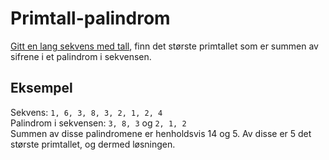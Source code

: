 # Primtall-palindrom

[Gitt en lang sekvens med tall](https://s3-eu-west-1.amazonaws.com/knowit-julekalender-2018/input-palindrom.txt), finn det største primtallet som er summen av sifrene i et palindrom i sekvensen.

## Eksempel

Sekvens: `1, 6, 3, 8, 3, 2, 1, 2, 4`  
Palindrom i sekvensen: `3, 8, 3` og `2, 1, 2`  
Summen av disse palindromene er henholdsvis 14 og 5. Av disse er 5 det største
primtallet, og dermed løsningen.
